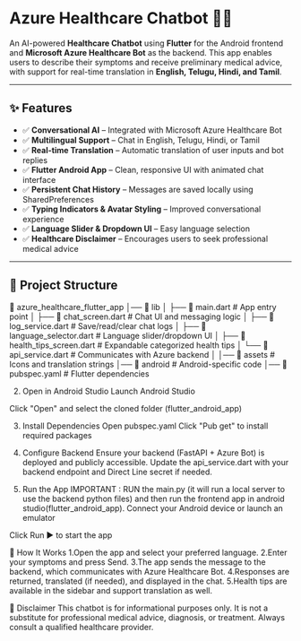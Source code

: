# Azure Healthcare Chatbot 🏥🤖

An AI-powered **Healthcare Chatbot** using **Flutter** for the Android frontend and **Microsoft Azure Healthcare Bot** as the backend. This app enables users to describe their symptoms and receive preliminary medical advice, with support for real-time translation in **English, Telugu, Hindi, and Tamil**.

---

## ✨ Features

- ✅ **Conversational AI** – Integrated with Microsoft Azure Healthcare Bot  
- ✅ **Multilingual Support** – Chat in English, Telugu, Hindi, or Tamil  
- ✅ **Real-time Translation** – Automatic translation of user inputs and bot replies  
- ✅ **Flutter Android App** – Clean, responsive UI with animated chat interface  
- ✅ **Persistent Chat History** – Messages are saved locally using SharedPreferences  
- ✅ **Typing Indicators & Avatar Styling** – Improved conversational experience  
- ✅ **Language Slider & Dropdown UI** – Easy language selection  
- ✅ **Healthcare Disclaimer** – Encourages users to seek professional medical advice  

---

## 📂 Project Structure
📁 azure_healthcare_flutter_app │── 📁 lib │ ├── 📜 main.dart # App entry point │ ├── 📜 chat_screen.dart # Chat UI and messaging logic │ ├── 📜 log_service.dart # Save/read/clear chat logs │ ├── 📜 language_selector.dart # Language slider/dropdown UI │ ├── 📜 health_tips_screen.dart # Expandable categorized health tips │ └── 📜 api_service.dart # Communicates with Azure backend │ │── 📁 assets # Icons and translation strings │── 📁 android # Android-specific code │── 📜 pubspec.yaml # Flutter dependencies

2. Open in Android Studio
Launch Android Studio

Click "Open" and select the cloned folder (flutter_android_app)

3. Install Dependencies
Open pubspec.yaml
Click "Pub get" to install required packages

4. Configure Backend
Ensure your backend (FastAPI + Azure Bot) is deployed and publicly accessible. Update the api_service.dart with your backend endpoint and Direct Line secret if needed.

5. Run the App
IMPORTANT :
RUN the main.py (it will run a local server to use the backend python files) and then run the frontend app in android studio(flutter_android_app).
Connect your Android device or launch an emulator

Click Run ▶️ to start the app

💬 How It Works
1.Open the app and select your preferred language.
2.Enter your symptoms and press Send.
3.The app sends the message to the backend, which communicates with Azure Healthcare Bot.
4.Responses are returned, translated (if needed), and displayed in the chat.
5.Health tips are available in the sidebar and support translation as well.

📌 Disclaimer
This chatbot is for informational purposes only. It is not a substitute for professional medical advice, diagnosis, or treatment. Always consult a qualified healthcare provider.

